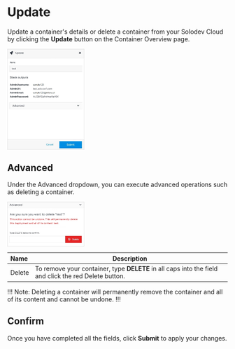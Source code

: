 # Update

Update a container's details or delete a container from your Solodev Cloud by clicking the **Update** button on the Container Overview page.

<img src="../../../../images/updatecontainer.jpg" alt="updatecontainer" style="width: 35%; display: block"></a>

## Advanced

Under the Advanced dropdown, you can execute advanced operations such as deleting a container. 

<img src="../../../../images/updatecontainer2.jpg" alt="updatecontainer2" style="width: 35%; display: block"></a>

**Name** | **Description** 
:--- | ---
Delete | To remove your container, type **DELETE** in all caps into the field and click the red Delete button.

!!! Note:
Deleting a container will permanently remove the container and all of its content and cannot be undone.
!!!

## Confirm

Once you have completed all the fields, click **Submit** to apply your changes.





